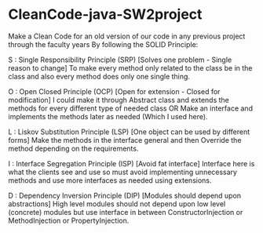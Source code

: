 # CleanCode-java-SW2project
Make a Clean Code for an old version of our code in any previous project through the faculty years By following the SOLID Principle:

S : Single Responsibility Principle (SRP) [Solves one problem - Single reason to change] To make every method only related to the class be in the class and also every method does only one single thing.

O : Open Closed Principle (OCP) [Open for extension - Closed for modification] I could make it through Abstract class and extends the methods for every different type of needed class OR Make an interface and implements the methods later as needed (Which I used here).

L : Liskov Substitution Principle (LSP) [One object can be used by different forms] Make the methods in the interface general and then Override the method depending on the requirements.

I : Interface Segregation Principle (ISP) [Avoid fat interface] Interface here is what the clients see and use so must avoid implementing unnecessary methods and use more interfaces as needed using extensions.

D : Dependency Inversion Principle (DIP) [Modules should depend upon abstractions] High level modules should not depend upon low level (concrete) modules but use interface in between ConstructorInjection or MethodInjection or PropertyInjection.
